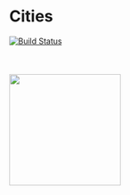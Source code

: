 # Cities

[![Build Status](https://app.bitrise.io/app/8985590c0dfa229c/status.svg?token=VtB2vReOjCLjFO-sCiBDLA)](https://app.bitrise.io/app/8985590c0dfa229c)
<br><br>
<br><br>
<a href="url"><img src="https://i.imgur.com/CDlIi97.png" align="left" height="200" width="200" ></a>
